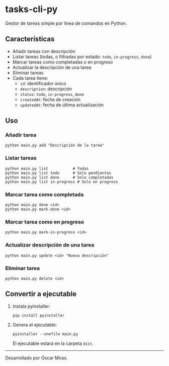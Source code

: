 # tasks-cli-py

Gestor de tareas simple por línea de comandos en Python.

## Características
- Añadir tareas con descripción
- Listar tareas (todas, o filtradas por estado: `todo`, `in-progress`, `done`)
- Marcar tareas como completadas o en progreso
- Actualizar la descripción de una tarea
- Eliminar tareas
- Cada tarea tiene:
  - `id`: identificador único
  - `description`: descripción
  - `status`: `todo`, `in-progress`, `done`
  - `createdAt`: fecha de creación
  - `updatedAt`: fecha de última actualización

## Uso

### Añadir tarea
```
python main.py add "Descripción de la tarea"
```

### Listar tareas
```
python main.py list           # Todas
python main.py list todo      # Solo pendientes
python main.py list done      # Solo completadas
python main.py list in-progress # Solo en progreso
```

### Marcar tarea como completada
```
python main.py done <id>
python main.py mark-done <id>
```

### Marcar tarea como en progreso
```
python main.py mark-in-progress <id>
```

### Actualizar descripción de una tarea
```
python main.py update <id> "Nueva descripción"
```

### Eliminar tarea
```
python main.py delete <id>
```

## Convertir a ejecutable

1. Instala pyinstaller:
   ```
   pip install pyinstaller
   ```
2. Genera el ejecutable:
   ```
   pyinstaller --onefile main.py
   ```
   El ejecutable estará en la carpeta `dist`.

---

Desarrollado por Óscar Miras.
